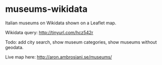 # museums-wikidata
Italian museums on Wikidata shown on a Leaflet map.

Wikidata query: http://tinyurl.com/hcz542r

Todo: add city search, show museum categories, show museums without geodata.

Live map here: http://aron.ambrosiani.se/museums/
